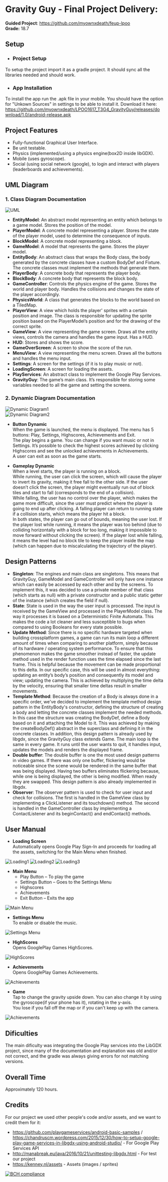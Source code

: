 # Gravity Guy - Final Project Delivery:

**Guided Project**: https://github.com/myownxdeath/feup-lpoo  
**Grade:** 18.7

## **Setup**
* ### Project Setup
To setup the project import it as a gradle project. It should sync all the libraries needed and should work.

* ### App Installation
To install the app run the .apk file in your mobile. You should have the option for "Unkown Sources" in settings to be able to install it. Download it here: https://github.com/myownxdeath/LPOO1617_T3G4_GravityGuy/releases/download/1.0/android-release.apk 
  

## **Project Features**
* Fully-functional Graphical User Interface.  
* Be unit testable.  
* Physics (implemented/using a physics engine(box2D inside libGDX).  
* Mobile (uses gyroscope).  
* Social (using social network (google), to login and interact with players (leaderboards and achievements).  


## **UML Diagram**
  ### 1. Class Diagram Documentation
![UML](https://user-images.githubusercontent.com/19241121/27010688-fcde14c8-4ea1-11e7-8080-b9899ecc7440.png)  
* **EntityModel**: An abstract model representing an entity which belongs to a game model. Stores the position of the model.
* **PlayerModel**: A concrete model representing a player. Stores the state of the player model, used to determine the consequence of inputs.
* **BlockModel**: A concrete model representing a block.
* **GameModel**: A model that represents the game. Stores the player model.
* **EntityBody**: An abstract class that wraps the Body class, the body generated by the concrete classes have a custom BodyDef and Fixture. The concrete classes must implement the methods that generate them.
* **PlayerBody**: A concrete body that represents the player body.
* **BlockBody**: A concrete body that represents the block body.
* **GameController**: Controls the physics engine of the game. Stores the world and player body. Handles the collisions and changes the state of the player accordingly.  
* **PhysicsWorld**: A class that generates the blocks to the world based on a TiledMap.
* **PlayerView**: A view which holds the player' sprites with a certain position and image. The class is responsible for updating the sprite position based on the PlayerModel’s position and for the drawing of the correct sprite.
* **GameView**: A view representing the game screen. Draws all the entity views, controls the camera and handles the game input. Has a HUD.
* **HUD**: Stores and shows the score.
* **GameOverScreen**: A screen to show the score of the run.
* **MenuView**: A view representing the menu screen. Draws all the buttons and handles the menu input.
* **Settings**: A screen for the settings (if it is to play music or not). 
* **LoadingScreen**: A screen for loading the assets.
* **PlayServices**: An abstract class to implement the Google Play Services.
* **GravityGuy**: The game’s main class. It’s responsible for storing some variables needed to all the game and setting the screens.
	
	
### 2. Dynamic Diagram Documentation
![Dynamic Diagram1](https://user-images.githubusercontent.com/19241121/27011846-e07c3fc4-4ebc-11e7-9c26-4a55a385808c.png)  
![Dynamic Diagram2](https://user-images.githubusercontent.com/19241121/27011847-e081561c-4ebc-11e7-96d3-e1a58da8571f.png)
 * **Button Dynamic**  
	When the game is launched, the menu is displayed. The menu has 5 buttons: Play, Settings, Highscores, Achievements and Exit.  
	The play begins a game.
	You can change if you want music or not in Settings.
	It’s possible to check the highest scores achieved by clicking Highscores and see the unlocked achievements in Achievements.  
	A user can exit as soon as the game starts.  
	
* **Gameplay Dynamic**  
	When a level starts, the player is running on a block.   
	While running, the user can click the screen, which will cause the player to invert its gravity, making it free fall to the other side. If the user doesn’t click the screen, the player might eventually run out of block tiles and start to fall (corresponds to the end of a collision).   
	While falling, the user has no control over the player, which makes the game more difficult, since the user must predict where the player is going to end up after clicking. A falling player can return to running state if a collision starts, which means the player hit a block.   
	In both states, the player can go out of bounds, meaning the user lost. If the player lost while running, it means the player was too behind (due to colliding horizontally with a block for too long, making it impossible to move forward without clicking the screen). If the player lost while falling, it means the level had no block tile to keep the player inside the map (which can happen due to miscalculating the trajectory of the player). 

 
## **Design Patterns**  

* **Singleton**: The engines and main class are singletons. This means that GravityGuy, GameModel and GameController will only have one instance which can easily be accessed by each other and by the screens. To implement this, it was decided to use a private member of that class (which starts as null) with a private constructor and a public static getter of the instance (which creates the field if null).  
* **State**: State is used in the way the user input is processed. The input is received by the GameView and processed in the PlayerModel class. The way it processes it is based on a Deterministic Finite Automata. This makes the code a lot cleaner and less susceptible to bugs when compared to using Booleans for every state possible.  
* **Update Method**: Since there is no specific hardware targeted when building crossplatform games, a game can run its main loop a different amount of times when comparing to another platform, simply because of its hardware / operating system performance. To ensure that this phenomenon makes the game smoother instead of faster, the update method used in the render function uses the time elapsed since the last frame. This is helpful because the movement can be made proportional to this delta. In our specific case, this will be used in almost everything: updating an entity’s body’s position and consequently its model and view; updating the camera. This is achieved by multiplying the time delta by the velocity, ensuring that smaller time deltas result in smaller movements.  
* **Template Method**: Because the creation of a Body is always done in a specific order, we've decided to implement the template method design pattern in the EntityBody's constructor, defining the structure of creating a body and letting the concrete classes implement the needed methods. In this case the structure was creating the BodyDef, define a Body based on it and attaching the Model to it. This was achieved by making the createBodyDef() abstract in the superclass and defining it in the concrete classes. In addition, this design pattern is already used by libgdx, since the GravityGuy class extends Game. The main loop is the same in every game. It runs until the user wants to quit, it handles input, updates the models and renders the displayed frame.
* **Double buffer**: The double buffer is one the most used design patterns in video games. If there was only one buffer, flickering would be noticeable since the scene would be rendered in the same buffer that was being displayed. Having two buffers eliminates flickering because, while one is being displayed, the other is being modified. When ready they are swapped. This design pattern is also already implemented in libgdx.  
* **Observer**: The observer pattern is used to check for user input and check for collisions. The first is handled in the GameView class by implementing a ClickListener and its touchdown() method. The second is handled in the GameController class by implementing a ContactListener and its beginContact() and endContact() methods.

## **User Manual**

* **Loading Screen**  
Automatically opens Google Play Sign-In and proceeds for loading all the assets, switching for the Main Menu when finished.  

![Loading1](https://cloud.githubusercontent.com/assets/19241121/26800067/ce7b7ee8-4a2f-11e7-9593-a51eb1c933ec.png)
![Loading2](https://cloud.githubusercontent.com/assets/19241121/26800070/ce858140-4a2f-11e7-9d9e-2b2d967118f2.png)
![Loading3](https://cloud.githubusercontent.com/assets/19241121/26800072/ce99284e-4a2f-11e7-94b1-67acd669d0b9.png)   
  
  
    
* **Main Menu**
    * Play Button – To play the game
    * Settings Button – Goes to the Settings Menu
    * Highscores
    * Achievements
    * Exit Button – Exits the app  
    
![Main Menu](https://cloud.githubusercontent.com/assets/19241121/26800063/ce429380-4a2f-11e7-971a-884114779d0e.png)   
  
  
  
* **Settings Menu**  
To enable or disable the music.  

![Settings Menu](https://cloud.githubusercontent.com/assets/19241121/26800065/ce774f8a-4a2f-11e7-848d-08b474cbf776.png) 


* **HighScores**  
Opens GooglePlay Games HighScores.  

![HighScores](https://cloud.githubusercontent.com/assets/19241121/26800071/ce860fd4-4a2f-11e7-8f94-1d24328f11e5.png) 

  
* **Achievements**   
Opens GooglePlay Games Achievements.    

![Achievements](https://cloud.githubusercontent.com/assets/19241121/26800064/ce6697ee-4a2f-11e7-8fab-910f3c1f008d.png)  
  
  
    
* **Game**   
Tap to change the gravity upside down. You can also change it by using the gyroscope(if your phone has it), rotating in the y-axis.  
You lose if you fall off the map or if you can't keep up with the camera.  

![Achievements](https://cloud.githubusercontent.com/assets/19241121/26800069/ce800b3e-4a2f-11e7-9fc1-e3f6f5214e98.png)

## **Dificulties**  
The main dificulty was integrating the Google Play services into the LibGDX project, since many of the documentation and explanation was old and/or not correct, and the gradle was always giving errors for not matching versions.   

## **Overall Time**
Approximately 120 hours.  

## **Credits**  
For our project we used other people's code and/or assets, and we want to credit them for it:
* https://github.com/playgameservices/android-basic-samples / https://chandruscm.wordpress.com/2015/12/30/how-to-setup-google-play-game-services-in-libgdx-using-android-studio/ - For Google Play Services API
* http://manabreak.eu/java/2016/10/21/unittesting-libgdx.html - For test our project
* https://kenney.nl/assets - Assets (images / sprites)

[![BCH compliance](https://bettercodehub.com/edge/badge/myownxdeath/LPOO1617_T3G4_GravityGuy?branch=master&token=e3e7a18ce6682e511ddb245f7759254a3212c9f9)](https://bettercodehub.com/)
